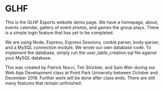 # GLHF
 This is the GLHF Esports website demo page.  We have a homepage, about, events calendar, gallery of event photos, and games the group plays.  There is a simple login feature that has yet to be completed.
 
 We are using Node, Express, Express Sessions, cookie parser, body-parser, and a MySQL connection module.  We wrote our own database code.  To implement the database, simply run the user_table_creation.sql file against your MySQL database. 
 
 This was created by Patrick Nucci, Tim Strickler, and Sam Weir during our Web App Development class at Point Park University between October and December 2018.  Further work will be done after class ends.  There are still many features that remain unfinished. 
